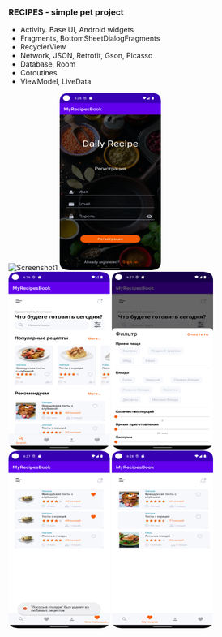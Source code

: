 ### RECIPES - simple pet project 


- Activity. Base UI, Android widgets
- Fragments, BottomSheetDialogFragments
- RecyclerView
- Network, JSON, Retrofit, Gson, Picasso
- Database, Room
- Coroutines
- ViewModel, LiveData

<img alt="Screenshot1" height="350" src="/images/img.png" width="200"/>
<img alt="Screenshot2" height="350" src="/images/img_1.png" width="200"/>
<img alt="Screenshot3" height="350" src="/images/img_2.png" width="200"/>
<img alt="Screenshot4" height="350" src="/images/img_3.png" width="200"/>
<img alt="Screenshot5" height="350" src="/images/img_4.png" width="200"/>
<img alt="Screenshot6" height="350" src="/images/img_5.png" width="200"/>